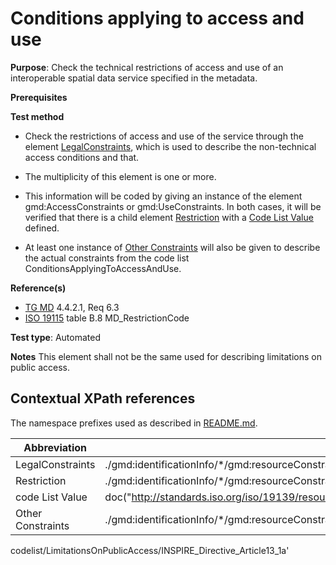 # Conditions applying to access and use 

**Purpose**: Check the technical restrictions of access and use of an interoperable spatial data service specified in the metadata.

**Prerequisites**

**Test method**
* Check the restrictions of access and use of the service through the element [LegalConstraints](#legalConstraints), which is used to describe the non-technical access conditions and that.

* The multiplicity of this element is one or more.

* This information will be coded by giving an instance of the element gmd:AccessConstraints or gmd:UseConstraints.
In both cases, it will be verified that there is a child element [Restriction](#Restriction) with a [Code List Value](#codeListValue) defined.

* At least one instance of [Other Constraints](#otherConstraints) will also be given to describe the actual constraints from the code list ConditionsApplyingToAccessAndUse.

**Reference(s)**	 

* [TG MD](http://inspire.ec.europa.eu/id/ats/metadata/2.0/sds-interoperable/README#ref_TG_MD) 4.4.2.1, Req 6.3
* [ISO 19115](http://inspire.ec.europa.eu/id/ats/metadata/2.0/sds-interoperable/README#ref_ISO_19115) table B.8 MD_RestrictionCode

**Test type**: Automated

**Notes**
This element shall not be the same used for describing limitations on public access.

## Contextual XPath references

The namespace prefixes used as described in [README.md](#README.md#namespaces).

Abbreviation                                   |  XPath expression (relative to gmd:MD_Metadata)
-----------------------------------------------| ------------------------------------------------------------------
<a name="LegalConstraints"></a> LegalConstraints |  ./gmd:identificationInfo/\*/gmd:resourceConstraints/gmd:MD_LegalConstraints[1]
<a name="Restriction"></a> Restriction |  ./gmd:identificationInfo/\*/gmd:resourceConstraints/gmd:MD_LegalConstraints[1]/\*/<gmd:MD_RestrictionCode>/@codeListValue
<a name="codeListValue"></a> code List Value | doc("http://standards.iso.org/iso/19139/resources/gmxCodelists.xml)//gmx:CodeListDictionary[@gml:id='MD_RestrictionCode']//gml:identifier/text()
<a name="otherConstraints"></a> Other Constraints | ./gmd:identificationInfo/\*/gmd:resourceConstraints/gmd:MD_LegalConstraints/gmd:otherConstraints/gmx:Anchor/@xlink:href='http://inspire.ec.europa.eu/metadata-
codelist/LimitationsOnPublicAccess/INSPIRE_Directive_Article13_1a'